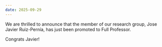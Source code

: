 ```yaml
---
date: 2025-09-29
---
```


We are thrilled to announce that the member of our research group, Jose Javier Ruiz-Pernía, has just been promoted to Full Professor.


<!--more-->

Congrats Javier! 
